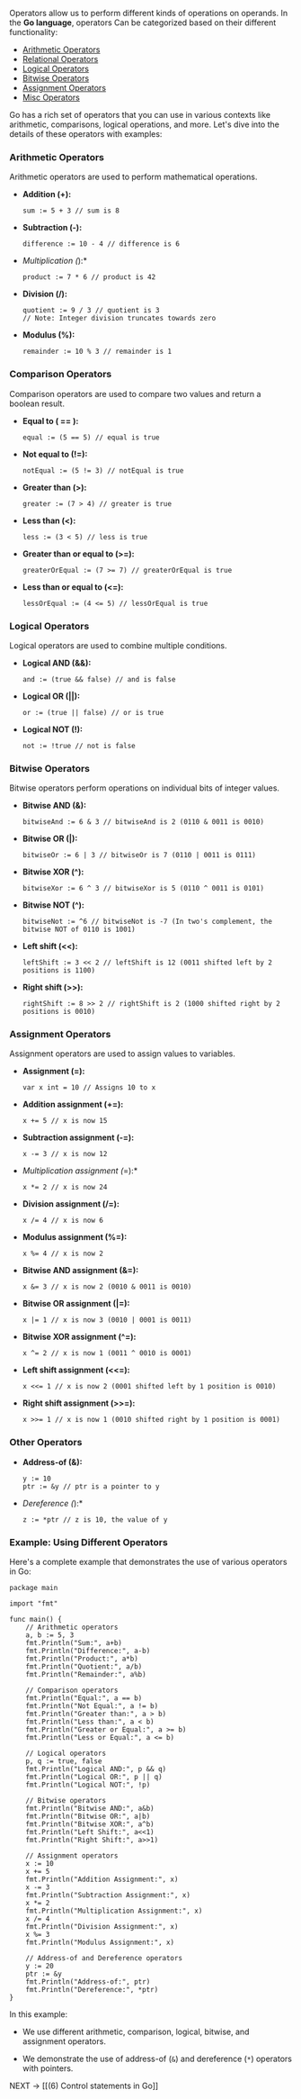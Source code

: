 Operators allow us to perform different kinds of operations on operands. In the **Go language**, operators Can be categorized based on their different functionality:

- [Arithmetic Operators](https://www.geeksforgeeks.org/go-operators/#Arithmetic%20Operators)
- [Relational Operators](https://www.geeksforgeeks.org/go-operators/#Relational%20Operators)
- [Logical Operators](https://www.geeksforgeeks.org/go-operators/#Logical%20Operators)
- [Bitwise Operators](https://www.geeksforgeeks.org/go-operators/#Bitwise%20Operators)
- [Assignment Operators](https://www.geeksforgeeks.org/go-operators/#Assignment%20Operators)
- [Misc Operators](https://www.geeksforgeeks.org/go-operators/#Misc%20Operators)

Go has a rich set of operators that you can use in various contexts like arithmetic, comparisons, logical operations, and more. Let's dive into the details of these operators with examples:

### Arithmetic Operators

Arithmetic operators are used to perform mathematical operations.

- **Addition (+):**
    
    
    
    ```
    sum := 5 + 3 // sum is 8
    ```
    
- **Subtraction (-):**
    
    
    
    ```
    difference := 10 - 4 // difference is 6
    ```
    
- _Multiplication (_):*
    
    
    
    ```
    product := 7 * 6 // product is 42
    ```
    
- **Division (/):**
    
    
    
    ```
    quotient := 9 / 3 // quotient is 3
    // Note: Integer division truncates towards zero
    ```
    
- **Modulus (%):**
    
    
    
    ```
    remainder := 10 % 3 // remainder is 1
    ```
    

### Comparison Operators

Comparison operators are used to compare two values and return a boolean result.

- **Equal to ( == ):**
    
    
    
    ```
    equal := (5 == 5) // equal is true
    ```
    
- **Not equal to (!=):**
    
    
    
    ```
    notEqual := (5 != 3) // notEqual is true
    ```
    
- **Greater than (>):**
    
    
    
    ```
    greater := (7 > 4) // greater is true
    ```
    
- **Less than (<):**
    
    
    
    ```
    less := (3 < 5) // less is true
    ```
    
- **Greater than or equal to (>=):**
    
    
    
    ```
    greaterOrEqual := (7 >= 7) // greaterOrEqual is true
    ```
    
- **Less than or equal to (<=):**
    
    
    
    ```
    lessOrEqual := (4 <= 5) // lessOrEqual is true
    ```
    

### Logical Operators

Logical operators are used to combine multiple conditions.

- **Logical AND (&&):**
    
    
    
    ```
    and := (true && false) // and is false
    ```
    
- **Logical OR (||):**
    
    
    
    ```
    or := (true || false) // or is true
    ```
    
- **Logical NOT (!):**
    
    
    
    ```
    not := !true // not is false
    ```
    

### Bitwise Operators

Bitwise operators perform operations on individual bits of integer values.

- **Bitwise AND (&):**
    
    
    
    ```
    bitwiseAnd := 6 & 3 // bitwiseAnd is 2 (0110 & 0011 is 0010)
    ```
    
- **Bitwise OR (|):**
    
    
    
    ```
    bitwiseOr := 6 | 3 // bitwiseOr is 7 (0110 | 0011 is 0111)
    ```
    
- **Bitwise XOR (^):**
    
    
    
    ```
    bitwiseXor := 6 ^ 3 // bitwiseXor is 5 (0110 ^ 0011 is 0101)
    ```
    
- **Bitwise NOT (^):**
    
    
    
    ```
    bitwiseNot := ^6 // bitwiseNot is -7 (In two's complement, the bitwise NOT of 0110 is 1001)
    ```
    
- **Left shift (<<):**
    
    
    
    ```
    leftShift := 3 << 2 // leftShift is 12 (0011 shifted left by 2 positions is 1100)
    ```
    
- **Right shift (>>):**
    
    
    
    ```
    rightShift := 8 >> 2 // rightShift is 2 (1000 shifted right by 2 positions is 0010)
    ```
    

### Assignment Operators

Assignment operators are used to assign values to variables.

- **Assignment (=):**
    
    
    
    ```
    var x int = 10 // Assigns 10 to x
    ```
    
- **Addition assignment (+=):**
    
    
    
    ```
    x += 5 // x is now 15
    ```
    
- **Subtraction assignment (-=):**
    
    
    
    ```
    x -= 3 // x is now 12
    ```
    
- _Multiplication assignment (_=):*
    
    
    
    ```
    x *= 2 // x is now 24
    ```
    
- **Division assignment (/=):**
    
    
    
    ```
    x /= 4 // x is now 6
    ```
    
- **Modulus assignment (%=):**
    
    
    
    ```
    x %= 4 // x is now 2
    ```
    
- **Bitwise AND assignment (&=):**
    
    
    
    ```
    x &= 3 // x is now 2 (0010 & 0011 is 0010)
    ```
    
- **Bitwise OR assignment (|=):**
    
    
    
    ```
    x |= 1 // x is now 3 (0010 | 0001 is 0011)
    ```
    
- **Bitwise XOR assignment (^=):**
    
    
    
    ```
    x ^= 2 // x is now 1 (0011 ^ 0010 is 0001)
    ```
    
- **Left shift assignment (<<=):**
    
    
    
    ```
    x <<= 1 // x is now 2 (0001 shifted left by 1 position is 0010)
    ```
    
- **Right shift assignment (>>=):**
    
    
    
    ```
    x >>= 1 // x is now 1 (0010 shifted right by 1 position is 0001)
    ```
    

### Other Operators

- **Address-of (&):**
    
    
    
    ```
    y := 10
    ptr := &y // ptr is a pointer to y
    ```
    
- _Dereference (_):*
    
    
    
    ```
    z := *ptr // z is 10, the value of y
    ```
    

### Example: Using Different Operators

Here's a complete example that demonstrates the use of various operators in Go:



```
package main

import "fmt"

func main() {
    // Arithmetic operators
    a, b := 5, 3
    fmt.Println("Sum:", a+b)
    fmt.Println("Difference:", a-b)
    fmt.Println("Product:", a*b)
    fmt.Println("Quotient:", a/b)
    fmt.Println("Remainder:", a%b)

    // Comparison operators
    fmt.Println("Equal:", a == b)
    fmt.Println("Not Equal:", a != b)
    fmt.Println("Greater than:", a > b)
    fmt.Println("Less than:", a < b)
    fmt.Println("Greater or Equal:", a >= b)
    fmt.Println("Less or Equal:", a <= b)

    // Logical operators
    p, q := true, false
    fmt.Println("Logical AND:", p && q)
    fmt.Println("Logical OR:", p || q)
    fmt.Println("Logical NOT:", !p)

    // Bitwise operators
    fmt.Println("Bitwise AND:", a&b)
    fmt.Println("Bitwise OR:", a|b)
    fmt.Println("Bitwise XOR:", a^b)
    fmt.Println("Left Shift:", a<<1)
    fmt.Println("Right Shift:", a>>1)

    // Assignment operators
    x := 10
    x += 5
    fmt.Println("Addition Assignment:", x)
    x -= 3
    fmt.Println("Subtraction Assignment:", x)
    x *= 2
    fmt.Println("Multiplication Assignment:", x)
    x /= 4
    fmt.Println("Division Assignment:", x)
    x %= 3
    fmt.Println("Modulus Assignment:", x)

    // Address-of and Dereference operators
    y := 20
    ptr := &y
    fmt.Println("Address-of:", ptr)
    fmt.Println("Dereference:", *ptr)
}
```

In this example:

- We use different arithmetic, comparison, logical, bitwise, and assignment operators.
    
- We demonstrate the use of address-of (`&`) and dereference (`*`) operators with pointers.

NEXT -> [[(6) Control statements in Go]]